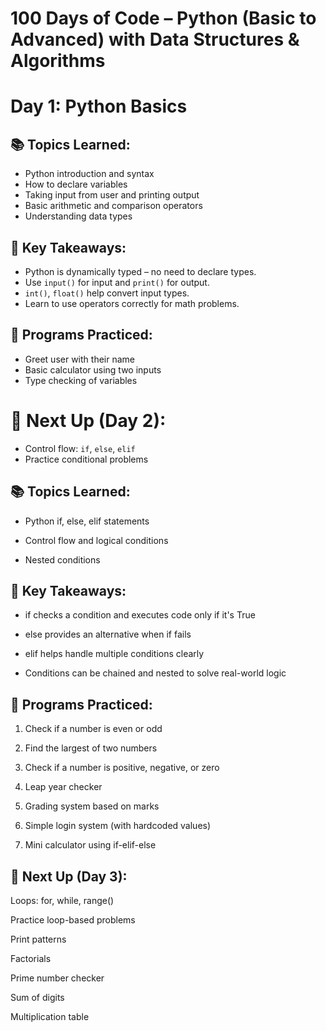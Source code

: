 # 100 Days of Code – Python (Basic to Advanced) with Data Structures & Algorithms
# Day 1: Python Basics

## 📚 Topics Learned:
- Python introduction and syntax
- How to declare variables
- Taking input from user and printing output
- Basic arithmetic and comparison operators
- Understanding data types

## 🧠 Key Takeaways:
- Python is dynamically typed – no need to declare types.
- Use `input()` for input and `print()` for output.
- `int()`, `float()` help convert input types.
- Learn to use operators correctly for math problems.

## 🧪 Programs Practiced:
- Greet user with their name
- Basic calculator using two inputs
- Type checking of variables

# 📌 Next Up (Day 2):
- Control flow: `if`, `else`, `elif`
- Practice conditional problems

## 📚 Topics Learned:

- Python if, else, elif statements

- Control flow and logical conditions

- Nested conditions


## 🧠 Key Takeaways:

- if checks a condition and executes code only if it's True

- else provides an alternative when if fails

- elif helps handle multiple conditions clearly

- Conditions can be chained and nested to solve real-world logic


## 🧪 Programs Practiced:

1. Check if a number is even or odd

2. Find the largest of two numbers

3. Check if a number is positive, negative, or zero

4. Leap year checker

5. Grading system based on marks

6. Simple login system (with hardcoded values)

7. Mini calculator using if-elif-else


## 📌 Next Up (Day 3):

Loops: for, while, range()

Practice loop-based problems

Print patterns

Factorials

Prime number checker

Sum of digits

Multiplication table




